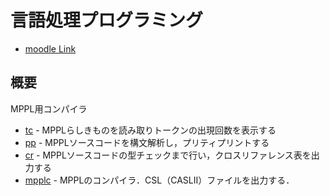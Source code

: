 # 言語処理プログラミング
- [moodle Link](https://moodle.cis.kit.ac.jp/course/view.php?id=61240)

## 概要
MPPL用コンパイラ

- [tc](./tc/) - MPPLらしきものを読み取りトークンの出現回数を表示する
- [pp](./pp/) - MPPLソースコードを構文解析し，プリティプリントする
- [cr](./cr/) - MPPLソースコードの型チェックまで行い，クロスリファレンス表を出力する
- [mpplc](./mpplc/) - MPPLのコンパイラ．CSL（CASLII）ファイルを出力する．